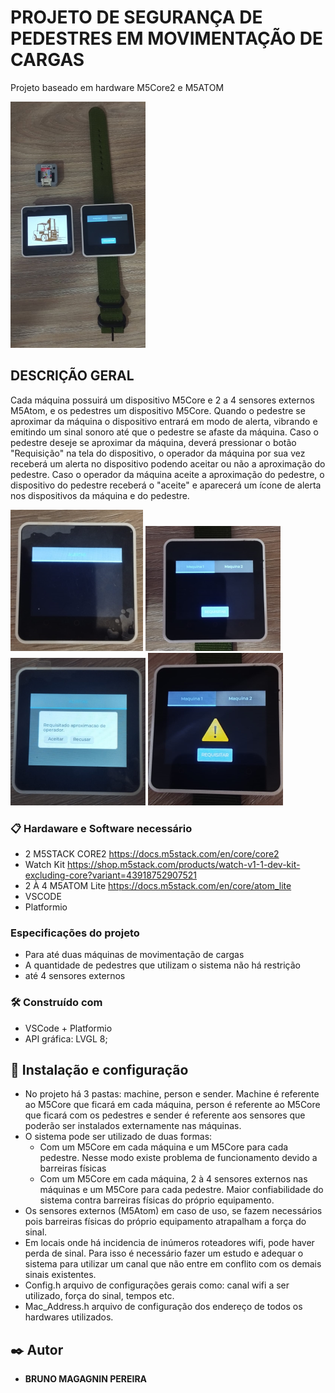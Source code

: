 # PROJETO DE SEGURANÇA DE PEDESTRES EM MOVIMENTAÇÃO DE CARGAS

Projeto baseado em hardware M5Core2 e M5ATOM

![alt text](https://github.com/brunomagagnin/Detection_Proximity_EspNow/blob/main/Imagem1.png)

## DESCRIÇÃO GERAL
Cada máquina possuirá um dispositivo M5Core e 2 a 4 sensores externos M5Atom, e os pedestres um dispositivo M5Core. Quando o pedestre se aproximar da máquina o dispositivo entrará em modo de alerta, vibrando e emitindo um sinal sonoro até que o pedestre se afaste da máquina. 
Caso o pedestre deseje se aproximar da máquina, deverá pressionar o botão "Requisição" na tela do dispositivo, o operador da máquina por sua vez receberá um alerta no dispositivo podendo aceitar ou não a aproximação do pedestre. Caso o operador da máquina aceite a aproximação do pedestre, o dispositivo do pedestre receberá o "aceite" e aparecerá um ícone de alerta nos dispositivos da máquina e do pedestre. 

![alt text](https://github.com/brunomagagnin/Detection_Proximity_EspNow/blob/main/Imagem2.png)
![alt text](https://github.com/brunomagagnin/Detection_Proximity_EspNow/blob/main/Imagem3.png)
![alt text](https://github.com/brunomagagnin/Detection_Proximity_EspNow/blob/main/Imagem4.png)
![alt text](https://github.com/brunomagagnin/Detection_Proximity_EspNow/blob/main/Imagem5.png)

### 📋 Hardaware e Software necessário
* 2 M5STACK CORE2    https://docs.m5stack.com/en/core/core2
* Watch Kit          https://shop.m5stack.com/products/watch-v1-1-dev-kit-excluding-core?variant=43918752907521
* 2 À 4 M5ATOM Lite  https://docs.m5stack.com/en/core/atom_lite
* VSCODE
* Platformio

### Especificações do projeto
- Para até duas máquinas de movimentação de cargas
- A quantidade de pedestres que utilizam o sistema não há restrição
- até 4 sensores externos

### 🛠️ Construído com
* VSCode + Platformio
* API gráfica: LVGL 8;

## 🔧 Instalação e configuração
* No projeto há 3 pastas: machine, person e sender. Machine é referente ao M5Core que ficará em cada máquina, person é referente ao M5Core que ficará com os pedestres e sender é referente aos sensores que poderão ser instalados externamente nas máquinas.
* O sistema pode ser utilizado de duas formas: 
  - Com um M5Core em cada máquina e um M5Core para cada pedestre. Nesse modo existe problema de funcionamento devido a barreiras físicas
  - Com um M5Core em cada máquina, 2 à 4 sensores externos nas máquinas e um M5Core para cada pedestre. Maior confiabilidade do sistema contra barreiras físicas do próprio equipamento.
* Os sensores externos (M5Atom) em caso de uso, se fazem necessários pois barreiras físicas do próprio equipamento atrapalham a força do sinal.
* Em locais onde há incidencia de inúmeros roteadores wifi, pode haver perda de sinal. Para isso é necessário fazer um estudo e adequar o sistema para utilizar um canal que não entre em conflito com os demais sinais existentes. 
* Config.h arquivo de configurações gerais como: canal wifi a ser utilizado, força do sinal, tempos etc.
* Mac_Address.h arquivo de configuração dos endereço de todos os hardwares utilizados.


## ✒️ Autor
* **BRUNO MAGAGNIN PEREIRA**

